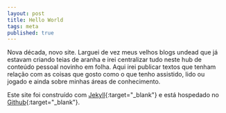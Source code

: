```yaml
---
layout: post
title: Hello World
tags: meta
published: true
---
```


Nova década, novo site. Larguei de vez meus velhos blogs undead que já estavam criando teias de aranha e irei centralizar tudo neste hub de conteúdo pessoal novinho em folha. Aqui irei publicar textos que tenham relação com as coisas que gosto como o que tenho assistido, lido ou jogado e ainda sobre minhas áreas de conhecimento.

Este site foi construído com [Jekyll](https://jekyllrb.com){:target="_blank"} e está hospedado no [Github](https://github.com){:target="_blank"}.
